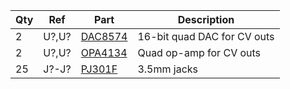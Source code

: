 |Qty|Ref|Part|Description|
|---|---|---|---|
|2|U?,U?|[DAC8574](https://www.ti.com/lit/SLAS377)|16-bit quad DAC for CV outs|
|2|U?,U?|[OPA4134](https://www.ti.com/lit/gpn/OPA2134)|Quad op-amp for CV outs|
|25|J?-J?|[PJ301F](https://www.thonk.co.uk/wp-content/uploads/2014/02/Thonkiconn_Jack_Datasheet.pdf)|3.5mm jacks|

